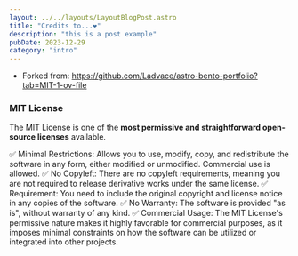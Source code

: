 ```yaml
---
layout: ../../layouts/LayoutBlogPost.astro
title: "Credits to...❤️"
description: "this is a post example"
pubDate: 2023-12-29
category: "intro"
---
```


* Forked from: https://github.com/Ladvace/astro-bento-portfolio?tab=MIT-1-ov-file


### MIT License
The MIT License is one of the **most permissive and straightforward open-source licenses** available.

✅ Minimal Restrictions: Allows you to use, modify, copy, and redistribute the software in any form, either modified or unmodified. Commercial use is allowed.
✅ No Copyleft: There are no copyleft requirements, meaning you are not required to release derivative works under the same license.
✅ Requirement: You need to include the original copyright and license notice in any copies of the software.
✅ No Warranty: The software is provided "as is", without warranty of any kind.
✅ Commercial Usage: The MIT License's permissive nature makes it highly favorable for commercial purposes, as it imposes minimal constraints on how the software can be utilized or integrated into other projects.
